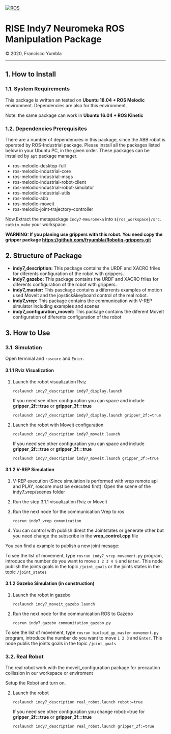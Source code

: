 [![ROS](http://www.ros.org/wp-content/uploads/2013/10/rosorg-logo1.png)](http://www.ros.org/)

<h1 style="border:none"> RISE Indy7 Neuromeka ROS Manipulation Package </h1>
&copy; 2020, Francisco Yumbla

<hr>

## 1. How to Install

### 1.1. System Requirements

This package is written an tested on **Ubuntu 18.04 + ROS Melodic** environment. Dependencies are also for this environment.

Note: the same package can work in **Ubuntu 16.04 + ROS Kinetic**

### 1.2. Dependencies Prerequisites

There are a number of dependencies in this package, since the ABB robot is operated by ROS-Industrial package. Please install all the packages listed below in your Ubuntu PC, in the given order. These packages can be installed by `apt` package manager.

* ros-melodic-desktop-full
* ros-melodic-industrial-core
* ros-melodic-industrial-msgs
* ros-melodic-industrial-robot-client
* ros-melodic-industrial-robot-simulator
* ros-melodic-industrial-utils
* ros-melodic-abb
* ros-melodic-moveit
* ros-melodic-joint-trajectory-controller

Now,Extract the metapackage `Indy7-Neuromeka` into `${ros_workspace}/src`. `catkin_make` your workspace.

**WARNING: If you planing use grippers with this robot. You need copy the gripper package https://github.com/fryumbla/Robotiq-grippers.git**


## 2. Structure of Package

* **indy7_description:** This package contains the URDF and XACRO friles for diferents configuration of the robot with grippers.
* **indy7_gazebo:** This package contains the URDF and XACRO friles for diferents configuration of the robot with grippers.
* **indy7_master:** This pasckage contains a diferrents examples of motion used MoveIt and the joystick&keyboard control of the real robot.
* **indy7_vrep:** This package contains the communication with V-REP simulator including examples and scenes
* **indy7_configuration_moveit:** This package contains the diferent MoveIt configuration of diferents configuration of the robot


## 3. How to Use

### 3.1. Simulation

Open terminal and `roscore` and `Enter`. 

#### 3.1.1 Rviz Visualization

1. Launch the robot visualization Rviz
   ```
   roslaunch indy7_description indy7_display.launch
   ```
   If you need see other configuration you can space and include **gripper_2f:=true** or **gripper_3f:=true**
   ```
   roslaunch indy7_description indy7_display.launch gripper_2f:=true
   ```

2. Launch the robot with Moveit configuration
   ```
   roslaunch indy7_description indy7_moveit.launch
   ```
   If you need see other configuration you can space and include **gripper_2f:=true** or **gripper_3f:=true**
   ```
   roslaunch indy7_description indy7_moveit.launch gripper_3f:=true
   ```

#### 3.1.2 V-REP Simulation

1. V-REP execution (Since simulation is performed with vrep remote api and PLAY, roscore must be executed first): Open the scene of the indy7_vrep/scenes folder 


2. Run the step 3.1.1 visualization Rviz or MoveIt

3. Run the next node for the communication Vrep to ros
   ```
   rosrun indy7_vrep comunication
   ```
4. You can control with publish direct the Jointstates or generate other but you need change the subscribe in the **vrep_control.cpp** file

You can find a example to publish a new joint mesage:

To see the list of movement, type `rosrun indy7_vrep movement.py` program, introduce the number do you want to move `1 2 3 4 5` and `Enter`.
This node publish the joints goals in the topic `/joint_goals` or the joints states in the topic `/joint_states`

#### 3.1.2 Gazebo Simulation (in construction)

1. Launch the robot in gazebo
   ```
   roslaunch indy7_moveit_gazebo.launch

   ```

2. Run the next node for the communication ROS to Gazebo
   ```
   rosrun indy7_gazebo communitation_gazebo.py 
   ```
To see the list of movement, type `rosrun bioloid_gp_master movement.py` program, introduce the number do you want to move `1 2 3` and `Enter`.
This node publis the joints goals in the topic `/joint_goals`

### 3.2. Real Robot

The real robot work with the moveit_configuration package for precaution collission in our workspace or enviroment

Setup the Robot and turn on. 

2. Launch the robot
   ```
   roslaunch indy7_description real_robot.launch robot:=true
   ```
   If you need see other configuration you change robot:=true for **gripper_2f:=true** or **gripper_3f:=true**
   ```
   roslaunch indy7_description real_robot.launch gripper_2f:=true
   ```



<!-- moveit

    para crear uno nuevo se debe anadir 
    config folder
    controllers.yaml
    joint_names.yaml
    
    se debe copiar moveit_planing_execution.launch  cambiando con la carpeta moveit correspondiente
    
    se debe cambiar en 
    indy7_moveit_controller_manager.launch
    
    ros_controlllers.yaml
    por controllers.yaml
    
    o reemplazar 
    controller_list:
  - name: ""
    action_ns: joint_trajectory_action
    type: FollowJointTrajectory
    joints: [joint0, joint1, joint2, joint3, joint4, joint5]
    en ros_controll.yaml
    `roslaunch indy7_description display.launch table:=true gripper:=true camera:=true`
    
    -->

